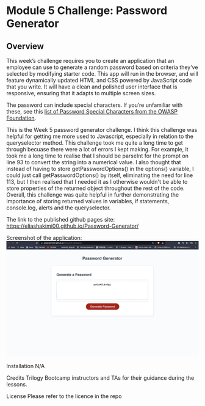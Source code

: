 # Module 5 Challenge: Password Generator

## Overview
 
This week’s challenge requires you to create an application that an employee can use to generate a random password based on criteria they’ve selected by modifying starter code. This app will run in the browser, and will feature dynamically updated HTML and CSS powered by JavaScript code that you write. It will have a clean and polished user interface that is responsive, ensuring that it adapts to multiple screen sizes.

The password can include special characters. If you’re unfamiliar with these, see this [list of Password Special Characters from the OWASP Foundation](https://www.owasp.org/index.php/Password_special_characters).

This is the Week 5 password generator challenge. I think this challenge was helpful for getting me more used to Javascript, especially in relation to the queryselector method. This challenge took me quite a long time to get through becuase there were a lot of errors I kept making. For example, it took me a long time to realise that I should be parseInt for the prompt on line 93 to convert the string into a numerical value. I also thought that instead of having to store getPasswordOptions() in the options() variable, I could just call getPasswordOptions() by itself, eliminating the need for line 113, but I then realised that I needed it as I otherwise wouldn't be able to store properties of the returned object throughout the rest of the code. Overall, this challenge was quite helpful in further demonstrating the importance of storing returned values in variables, if statements, console.log, alerts and the queryselector.

The link to the published github pages site:
https://eliashakimi00.github.io/Password-Generator/

Screenshot of the application:
![Challenge 5 Screensho](/assets/Screenshot%202023-01-21%20at%2017.15.29.png)

Installation
N/A

Credits
Trilogy Bootcamp instructors and TAs for their guidance during the lessons.

License
Please refer to the licence in the repo


